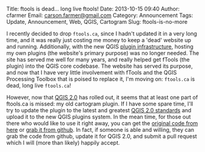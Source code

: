 Title: ftools is dead... long live ftools!
Date: 2013-10-15 09:40
Author: cfarmer
Email: carson.farmer@gmail.com
Category: Announcement
Tags: Update, Announcement, Web, QGIS, Cartogram
Slug: ftools-is-no-more

I recently decided to drop `ftools.ca`, since I hadn't updated it in a very long 
time, and it was really just costing me money to keep a 'dead' website up and 
running. Additionally, with the new QGIS [plugin infrastructure][qgis-plugins], 
hosting my own plugins (the website's primary purpose) was no longer needed. 
The site has served me well for many years, and really helped get fTools (the 
plugin) into the QGIS core codebase. The website has served its purpose, and 
now that I have very little involvement with fTools and the QGIS Processing 
Toolbox that is poised to replace it, I'm moving on: `ftools.ca` is dead, long 
live `ftools.ca`!

However, now that [QGIS 2.0][qgis-two] has rolled out, it seems that at least 
one part of ftools.ca is missed: my old cartogram plugin. If I 
have some spare time, I'll try to update the plugin to the latest and 
greatest [QGIS 2.0 standards][plugin-dev] and upload it to the new QGIS plugins 
system. In the mean time, for those out there who would like to use it right 
away, you can get the [original code from here][original-code] or [grab it from 
github][github-repo]. In fact, if someone is able and willing, they can grab 
the code from github, update it for QGIS 2.0, and submit a pull request which I 
will (more than likely) happily accept.

[github-repo]: https://github.com/cfarmer/cartogram-plugin
[original-code]: {filename}/uploads/cartogram.zip
[qgis-plugins]: http://plugins.qgis.org/
[qgis-two]: http://www.qgis.org/en/docs/index.html#documentation-for-qgis-2-0
[plugin-dev]: http://www.qgis.org/en/docs/pyqgis_developer_cookbook/plugins.html

<!--more-->

